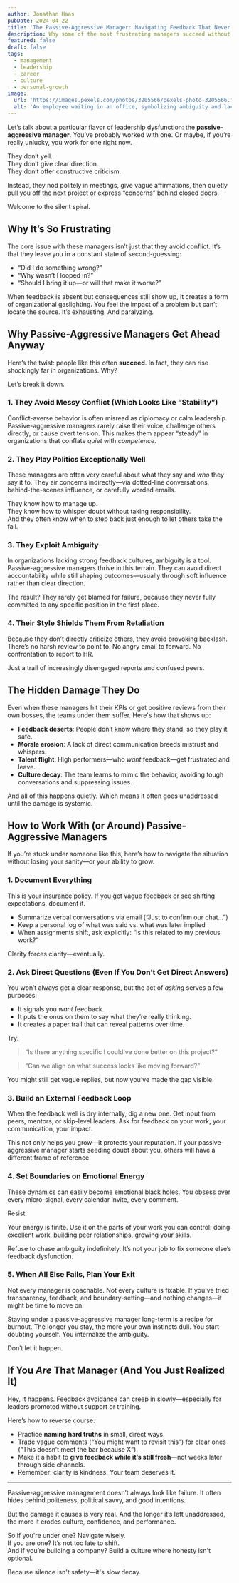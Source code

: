 ```yaml
---
author: Jonathan Haas
pubDate: 2024-04-22
title: 'The Passive-Aggressive Manager: Navigating Feedback That Never Comes'
description: Why some of the most frustrating managers succeed without giving direct feedback, and how to work with them without losing your mind—or your momentum.
featured: false
draft: false
tags:
  - management
  - leadership
  - career
  - culture
  - personal-growth
image:
  url: 'https://images.pexels.com/photos/3205566/pexels-photo-3205566.jpeg?auto=compress&cs=tinysrgb&w=1260&h=750&dpr=2'
  alt: 'An employee waiting in an office, symbolizing ambiguity and lack of direct feedback from leadership'
---
```


Let’s talk about a particular flavor of leadership dysfunction: the **passive-aggressive manager**. You’ve probably worked with one. Or maybe, if you’re really unlucky, you work for one right now.

They don’t yell.  
They don’t give clear direction.  
They don’t offer constructive criticism.

Instead, they nod politely in meetings, give vague affirmations, then quietly pull you off the next project or express “concerns” behind closed doors.

Welcome to the silent spiral.

## Why It’s So Frustrating

The core issue with these managers isn’t just that they avoid conflict. It’s that they leave you in a constant state of second-guessing:

- “Did I do something wrong?”
- “Why wasn’t I looped in?”
- “Should I bring it up—or will that make it worse?”

When feedback is absent but consequences still show up, it creates a form of organizational gaslighting. You feel the impact of a problem but can’t locate the source. It’s exhausting. And paralyzing.

## Why Passive-Aggressive Managers Get Ahead Anyway

Here’s the twist: people like this often **succeed**. In fact, they can rise shockingly far in organizations. Why?

Let’s break it down.

### 1. They Avoid Messy Conflict (Which Looks Like “Stability”)

Conflict-averse behavior is often misread as diplomacy or calm leadership. Passive-aggressive managers rarely raise their voice, challenge others directly, or cause overt tension. This makes them appear “steady” in organizations that conflate _quiet_ with _competence_.

### 2. They Play Politics Exceptionally Well

These managers are often very careful about what they say and _who_ they say it to. They air concerns indirectly—via dotted-line conversations, behind-the-scenes influence, or carefully worded emails.

They know how to manage up.  
They know how to whisper doubt without taking responsibility.  
And they often know when to step back just enough to let others take the fall.

### 3. They Exploit Ambiguity

In organizations lacking strong feedback cultures, ambiguity is a tool. Passive-aggressive managers thrive in this terrain. They can avoid direct accountability while still shaping outcomes—usually through soft influence rather than clear direction.

The result? They rarely get blamed for failure, because they never fully committed to any specific position in the first place.

### 4. Their Style Shields Them From Retaliation

Because they don’t directly criticize others, they avoid provoking backlash. There’s no harsh review to point to. No angry email to forward. No confrontation to report to HR.

Just a trail of increasingly disengaged reports and confused peers.

## The Hidden Damage They Do

Even when these managers hit their KPIs or get positive reviews from their own bosses, the teams under them suffer. Here's how that shows up:

- **Feedback deserts**: People don’t know where they stand, so they play it safe.
- **Morale erosion**: A lack of direct communication breeds mistrust and whispers.
- **Talent flight**: High performers—who _want_ feedback—get frustrated and leave.
- **Culture decay**: The team learns to mimic the behavior, avoiding tough conversations and suppressing issues.

And all of this happens quietly. Which means it often goes unaddressed until the damage is systemic.

## How to Work With (or Around) Passive-Aggressive Managers

If you’re stuck under someone like this, here’s how to navigate the situation without losing your sanity—or your ability to grow.

### 1. Document Everything

This is your insurance policy. If you get vague feedback or see shifting expectations, document it.

- Summarize verbal conversations via email (“Just to confirm our chat…”)
- Keep a personal log of what was said vs. what was later implied
- When assignments shift, ask explicitly: “Is this related to my previous work?”

Clarity forces clarity—eventually.

### 2. Ask Direct Questions (Even If You Don’t Get Direct Answers)

You won’t always get a clear response, but the act of _asking_ serves a few purposes:

- It signals you _want_ feedback.
- It puts the onus on them to say what they’re really thinking.
- It creates a paper trail that can reveal patterns over time.

Try:

> “Is there anything specific I could’ve done better on this project?”

> “Can we align on what success looks like moving forward?”

You might still get vague replies, but now you’ve made the gap visible.

### 3. Build an External Feedback Loop

When the feedback well is dry internally, dig a new one. Get input from peers, mentors, or skip-level leaders. Ask for feedback on your work, your communication, your impact.

This not only helps you grow—it protects your reputation. If your passive-aggressive manager starts seeding doubt about you, others will have a different frame of reference.

### 4. Set Boundaries on Emotional Energy

These dynamics can easily become emotional black holes. You obsess over every micro-signal, every calendar invite, every comment.

Resist.

Your energy is finite. Use it on the parts of your work you can control: doing excellent work, building peer relationships, growing your skills.

Refuse to chase ambiguity indefinitely. It’s not your job to fix someone else’s feedback dysfunction.

### 5. When All Else Fails, Plan Your Exit

Not every manager is coachable. Not every culture is fixable. If you’ve tried transparency, feedback, and boundary-setting—and nothing changes—it might be time to move on.

Staying under a passive-aggressive manager long-term is a recipe for burnout. The longer you stay, the more your own instincts dull. You start doubting yourself. You internalize the ambiguity.

Don’t let it happen.

## If You _Are_ That Manager (And You Just Realized It)

Hey, it happens. Feedback avoidance can creep in slowly—especially for leaders promoted without support or training.

Here’s how to reverse course:

- Practice **naming hard truths** in small, direct ways.
- Trade vague comments (“You might want to revisit this”) for clear ones (“This doesn’t meet the bar because X”).
- Make it a habit to **give feedback while it’s still fresh**—not weeks later through side channels.
- Remember: clarity is kindness. Your team deserves it.

---

Passive-aggressive management doesn’t always look like failure. It often hides behind politeness, political savvy, and good intentions.

But the damage it causes is very real. And the longer it’s left unaddressed, the more it erodes culture, confidence, and performance.

So if you're under one? Navigate wisely.  
If you are one? It’s not too late to shift.  
And if you’re building a company? Build a culture where honesty isn't optional.

Because silence isn't safety—it's slow decay.

